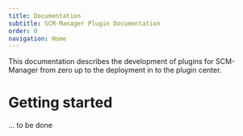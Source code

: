 ```yaml
---
title: Documentation
subtitle: SCM-Manager Plugin Documentation
order: 0
navigation: Home
---
```


This documentation describes the development of plugins for SCM-Manager from zero up to the deployment in to the plugin center.

# Getting started

... to be done
